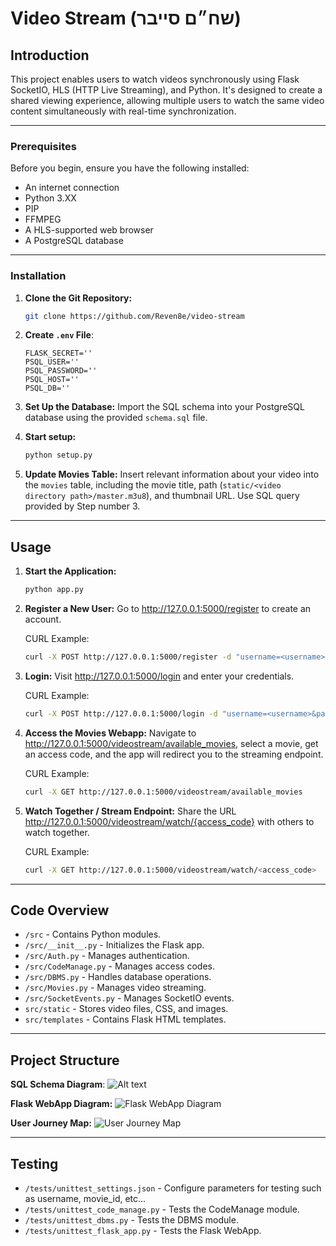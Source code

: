 # Video Stream (שח״ם סייבר)

## Introduction

This project enables users to watch videos synchronously using Flask SocketIO, HLS (HTTP Live Streaming), and Python. It's designed to create a shared viewing experience, allowing multiple users to watch the same video content simultaneously with real-time synchronization.

---
### Prerequisites

Before you begin, ensure you have the following installed:
- An internet connection
- Python 3.XX
- PIP
- FFMPEG
- A HLS-supported web browser
- A PostgreSQL database

---
### Installation

1. **Clone the Git Repository:**
   ```bash
   git clone https://github.com/Reven8e/video-stream
   ```

2. **Create ``.env`` File**:
   ```
   FLASK_SECRET=''
   PSQL_USER=''
   PSQL_PASSWORD=''
   PSQL_HOST=''
   PSQL_DB=''
   ```

3. **Set Up the Database:**
   Import the SQL schema into your PostgreSQL database using the provided `schema.sql` file.

4. **Start setup:**
   ```bash
   python setup.py
   ```

5. **Update Movies Table:**
   Insert relevant information about your video into the `movies` table, including the movie title, path (`static/<video directory path>/master.m3u8`), and thumbnail URL. Use SQL query provided by Step number 3.

---
## Usage

1. **Start the Application:**
   ```bash
   python app.py
   ```

2. **Register a New User:** Go to http://127.0.0.1:5000/register to create an account.

   CURL Example:
   ```bash
   curl -X POST http://127.0.0.1:5000/register -d "username=<username>&password1=<password1>&password2=<password2>" 
   ```


3. **Login:** Visit http://127.0.0.1:5000/login and enter your credentials.

   CURL Example:
   ```bash
   curl -X POST http://127.0.0.1:5000/login -d "username=<username>&password=<password>"
   ```


4. **Access the Movies Webapp:** Navigate to http://127.0.0.1:5000/videostream/available_movies, select a movie, get an access code, and the app will redirect you to the streaming endpoint.

   CURL Example:
   ```bash
   curl -X GET http://127.0.0.1:5000/videostream/available_movies
   ```


5. **Watch Together / Stream Endpoint:** Share the URL http://127.0.0.1:5000/videostream/watch/{access_code} with others to watch together.

   CURL Example:
   ```bash
   curl -X GET http://127.0.0.1:5000/videostream/watch/<access_code>
   ```

---
## Code Overview

- `/src` - Contains Python modules.
- `/src/__init__.py` - Initializes the Flask app.
- `/src/Auth.py` - Manages authentication.
- `/src/CodeManage.py` - Manages access codes.
- `/src/DBMS.py` - Handles database operations.
- `/src/Movies.py` - Manages video streaming.
- `/src/SocketEvents.py` - Manages SocketIO events.
- `src/static` - Stores video files, CSS, and images.
- `src/templates` - Contains Flask HTML templates.

---
## Project Structure

**SQL Schema Diagram**:
![Alt text](https://i.ibb.co/fSXrsz3/Screenshot-2024-01-07-at-14-33-49.png)

**Flask WebApp Diagram:**
![Flask WebApp Diagram](https://i.ibb.co/rxMDqhY/ZLJDRjim3-Bxx-ANHqi-RQ77-Nq-O-j-CDs27-Oe-TWj-WC7-AZCF5f-WIHpf-ODU-V9-Sgf4-NO0j1q-KYFtxyzvqe19t6e-R83.png)

**User Journey Map:**
![User Journey Map](https://i.ibb.co/3WxpsY2/Copy-of-Customer-Journey-Map.png)

---
## Testing

- `/tests/unittest_settings.json` - Configure parameters for testing such as username, movie_id, etc...
- `/tests/unittest_code_manage.py` - Tests the CodeManage module.
- `/tests/unittest_dbms.py` - Tests the DBMS module.
- `/tests/unittest_flask_app.py` - Tests the Flask WebApp.

